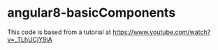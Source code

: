 # angular8-basicComponents
This code is based from a tutorial at https://www.youtube.com/watch?v=_TLhUCjY9iA
